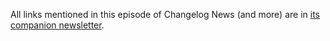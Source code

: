 All links mentioned in this episode of Changelog News (and more) are in [its companion newsletter](https://changelog.com/news/79/email).